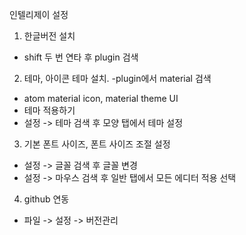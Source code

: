 인텔리제이 설정 

1. 한글버전 설치 
- shift 두 번 연타 후 plugin 검색
2. 테마, 아이콘 테마 설치. 
-plugin에서 material 검색
- atom material icon, material theme UI
- 테마 적용하기
- 설정 -> 테마 검색 후 모양 탭에서 테마 설정 
3. 기본 폰트 사이즈, 폰트 사이즈 조절 설정
- 설정 -> 글꼴 검색 후 글꼴 변경
- 설정 -> 마우스 검색 후 일반 탭에서 모든 에디터 적용 선택 

4. github 연동
- 파일 -> 설정 -> 버전관리



